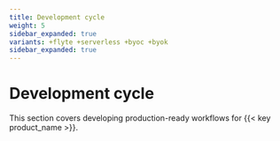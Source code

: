 ```yaml
---
title: Development cycle
weight: 5
sidebar_expanded: true
variants: +flyte +serverless +byoc +byok
sidebar_expanded: true
---
```


# Development cycle

This section covers developing production-ready workflows for {{< key product_name >}}.
